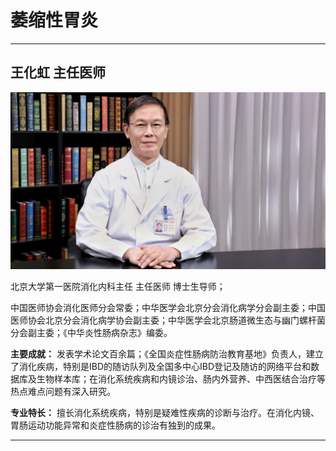 # 萎缩性胃炎

---

## 王化虹 主任医师

![1679371943820](image/c05_113/1679371943820.png)

北京大学第一医院消化内科主任 主任医师 博士生导师；

中国医师协会消化医师分会常委；中华医学会北京分会消化病学分会副主委；中国医师协会北京分会消化病学协会副主委；中华医学会北京肠道微生态与幽门螺杆菌分会副主委；《中华炎性肠病杂志》编委。


**主要成就：** 发表学术论文百余篇；《全国炎症性肠病防治教育基地》负责人，建立了消化疾病，特别是IBD的随访队列及全国多中心IBD登记及随访的网络平台和数据库及生物样本库；在消化系统疾病和内镜诊治、肠内外营养、中西医结合治疗等热点难点问题有深入研究。


**专业特长：** 擅长消化系统疾病，特别是疑难性疾病的诊断与治疗。在消化内镜、胃肠运动功能异常和炎症性肠病的诊治有独到的成果。

---
